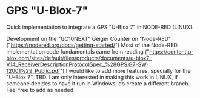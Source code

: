 # GPS "U-Blox-7"
Quick implementation to integrate a GPS "U-Blox 7" in NODE-RED (LINUX).

Development on the "GC10NEXT" Geiger Counter on "Node-RED" ("https://nodered.org/docs/getting-started/")
Most of the Node-RED implementation code fundamentals came from reading ("https://content.u-blox.com/sites/default/files/products/documents/u-blox7-V14_ReceiverDescriptionProtocolSpec_%28GPS.G7-SW-12001%29_Public.pdf")
I would like to add more features, specially for the "U-Blox 7", TBD.
I am only interested in making this work in LINUX, if someone decides to have it run in Windows, do create a different branch.
Feel free to add as needed
